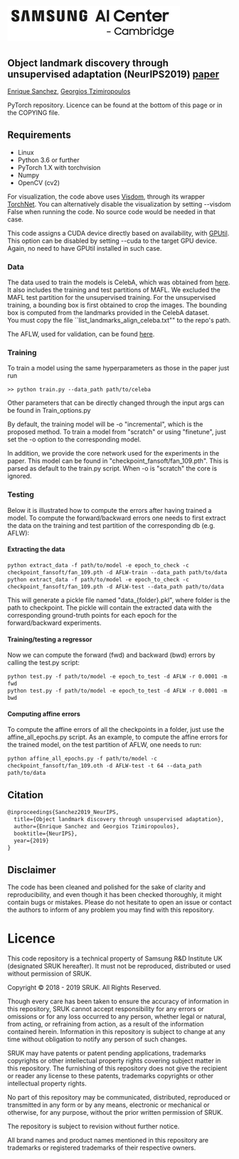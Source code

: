 # [![logo](SAIC_logo_black.jpg)](https://research.samsung.com/aicenter_cambridge)
## Object landmark discovery through unsupervised adaptation (NeurIPS2019) [paper](https://esanchezlozano.github.io/files/NeurIPS2019.pdf)

[Enrique Sanchez](http://esanchezlozano.github.io), [Georgios Tzimiropoulos](http://www.cs.nott.ac.uk/~pszyt/)

PyTorch repository. Licence can be found at the bottom of this page or in the COPYING file.

## Requirements
* Linux
* Python 3.6 or further 
* PyTorch 1.X with torchvision
* Numpy
* OpenCV (cv2)

For visualization, the code above uses [Visdom](https://github.com/facebookresearch/visdom), through its wrapper [TorchNet](https://github.com/pytorch/tnt). You can alternatively disable the visualization by setting --visdom False when running the code. No source code would be needed in that case. 

This code assigns a CUDA device directly based on availability, with [GPUtil](https://github.com/anderskm/gputil). This option can be disabled by setting --cuda to the target GPU device. Again, no need to have GPUtil installed in such case.

### Data

The data used to train the models is CelebA, which was obtained from [here](http://www.robots.ox.ac.uk/~vgg/research/unsupervised_landmarks/resources/celeba.zip). It also includes the training and test partitions of MAFL. We excluded the MAFL test partition for the unsupervised training. For the unsupervised training, a bounding box is first obtained to crop the images. The bounding box is computed from the landmarks provided in the CelebA dataset.  
You must copy the file ``list_landmarks_align_celeba.txt"" to the repo's path.

The AFLW, used for validation, can be found [here](http://www.robots.ox.ac.uk/~vgg/research/unsupervised_landmarks/resources/aflw_release-2.zip). 

### Training

To train a model using the same hyperparameters as those in the paper just run
```
>> python train.py --data_path path/to/celeba
```
Other parameters that can be directly changed through the input args can be found in Train_options.py

By default, the training model will be -o "incremental", which is the proposed method. To train a model from "scratch" or using "finetune", just set the -o option to the corresponding model. 

In addition, we provide the core network used for the experiments in the paper. This model can be found in "checkpoint_fansoft/fan_109.pth". This is parsed as default to the train.py script. When -o is "scratch" the core is ignored. 

### Testing

Below it is illustrated how to compute the errors after having trained a model. To compute the forward/backward errors one needs to first extract the data on the training and test partition of the corresponding db (e.g. AFLW):

#### Extracting the data

```
python extract_data -f path/to/model -e epoch_to_check -c checkpoint_fansoft/fan_109.pth -d AFLW-train --data_path path/to/data
python extract_data -f path/to/model -e epoch_to_check -c checkpoint_fansoft/fan_109.pth -d AFLW-test --data_path path/to/data
```

This will generate a pickle file named "data_{folder}.pkl", where folder is the path to checkpoint. The pickle will contain the extracted data with the corresponding ground-truth points for each epoch for the forward/backward experiments. 

#### Training/testing a regressor

Now we can compute the forward (fwd) and backward (bwd) errors by calling the test.py script:

```
python test.py -f path/to/model -e epoch_to_test -d AFLW -r 0.0001 -m fwd
python test.py -f path/to/model -e epoch_to_test -d AFLW -r 0.0001 -m bwd
```

#### Computing affine errors

To compute the affine errors of all the checkpoints in a folder, just use the affine_all_epochs.py script. As an example, to compute the affine errors for the trained model, on the test partition of AFLW, one needs to run:

```
python affine_all_epochs.py -f path/to/model -c checkpoint_fansoft/fan_109.oth -d AFLW-test -t 64 --data_path path/to/data
```


## Citation

```
@inproceedings{Sanchez2019_NeurIPS,
  title={Object landmark discovery through unsupervised adaptation},
  author={Enrique Sanchez and Georgios Tzimiropoulos},
  booktitle={NeurIPS},
  year={2019}
}
```

## Disclaimer

The code has been cleaned and polished for the sake of clarity and reproducibility, and even though it has been checked thoroughly, it might contain bugs or mistakes. Please do not hesitate to open an issue or contact the authors to inform of any problem you may find with this repository. 

# Licence

This code repository is a technical property of Samsung R&D Institute UK (designated SRUK hereafter). It must not be reproduced, distributed or used without permission of SRUK.

Copyright © 2018 - 2019 SRUK. All Rights Reserved.

Though every care has been taken to ensure the accuracy of information in this repository, SRUK cannot accept responsibility for any errors or omissions or for any loss occurred to any person, whether legal or natural, from acting, or refraining from action, as a result of the information contained herein. Information in this repository is subject to change at any time without obligation to notify any person of such changes.

SRUK may have patents or patent pending applications, trademarks copyrights or other intellectual property rights covering subject matter in this repository. The furnishing of this repository does not give the recipient or reader any license to these patents, trademarks copyrights or other intellectual property rights.

No part of this repository may be communicated, distributed, reproduced or transmitted in any form or by any means, electronic or mechanical or otherwise, for any purpose, without the prior written permission of SRUK.

The repository is subject to revision without further notice.

All brand names and product names mentioned in this repository are trademarks or registered trademarks of their respective owners.